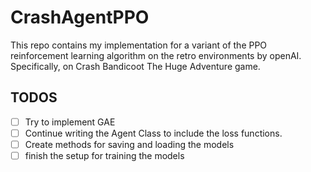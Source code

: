 # CrashAgentPPO
This repo contains my implementation for a variant of the PPO reinforcement learning algorithm on the retro environments by openAI.
Specifically, on Crash Bandicoot The Huge Adventure game.
## TODOS
- [ ] Try to implement GAE 
- [ ] Continue writing the Agent Class to include the loss functions.
- [ ] Create methods for saving and loading the models
- [ ] finish the setup for training the models
